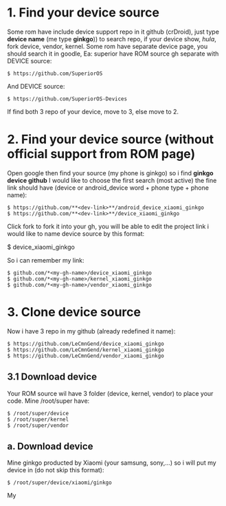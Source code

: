 # 1. Find your device source
  
  Some rom have include device support repo in it github (crDroid), just type **device name**
  (me type **ginkgo**)) to search repo, if your device show, *hula*, fork device, vendor, kernel.
  Some rom have separate device page, you should search it in goodle,
  Ea: superior have ROM source gh separate with DEVICE source:
  
    $ https://github.com/SuperiorOS 
  
  And DEVICE source:
    
    $ https://github.com/SuperiorOS-Devices

  If find both 3 repo of your device, move to 3,
  else move to 2.


# 2. Find your device source (without official support from ROM page)
  
  Open google then find your source (my phone is ginkgo)
  so i find  **ginkgo device github**
  I would like to choose the first search (most active)
  the fine link should have (device or android_device word + phone type + phone name): 
  
    $ https://github.com/**<dev-link>**/android_device_xiaomi_ginkgo  
    $ https://github.com/**<dev-link>**/device_xiaomi_ginkgo
  
  Click fork to fork it into your gh, you will be able to edit the project link
 i would like to name device source by this format:
    
  $ device_xiaomi_ginkgo
  
  So i can remember my link:
  
    $ github.com/*<my-gh-name>/device_xiaomi_ginkgo
    $ github.com/*<my-gh-name>/kernel_xiaomi_ginkgo
    $ github.com/*<my-gh-name>/vendor_xiaomi_ginkgo
  
 # 3. Clone device source
  
  Now i have 3 repo in my github (already redefined it name):
  
    $ https://github.com/LeCmnGend/device_xiaomi_ginkgo 
    $ https://github.com/LeCmnGend/kernel_xiaomi_ginkgo
    $ https://github.com/LeCmnGend/vendor_xiaomi_ginkgo
  
  3.1 Download device
  -----------------------
  
  Your ROM source wil have 3 folder (device, kernel, vendor) to place your code.
  Mine /root/super have:
  
    $ /root/super/device
    $ /root/super/kernel
    $ /root/super/vendor
    
  a. Download device
  -------------------
  
  Mine ginkgo producted by Xiaomi (your samsung, sony,...)
  so i will put my device in (do not skip this format):
  
    $ /root/super/device/xiaomi/ginkgo
    
  My 
  
  
  
  
